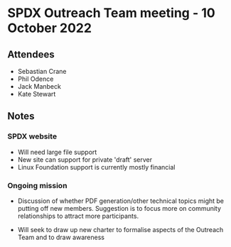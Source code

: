 # SPDX Outreach Team meeting - 10 October 2022

## Attendees

* Sebastian Crane
* Phil Odence
* Jack Manbeck
* Kate Stewart

## Notes

### SPDX website

* Will need large file support
* New site can support for private 'draft' server
* Linux Foundation support is currently mostly financial

### Ongoing mission

* Discussion of whether PDF generation/other technical topics might be putting off new members. Suggestion is to focus more on community relationships to attract more participants.

* Will seek to draw up new charter to formalise aspects of the Outreach Team and to draw awareness

